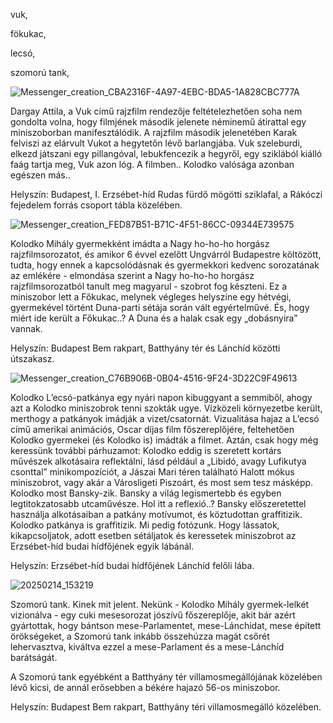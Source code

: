 vuk,

fökukac,

lecsó,

szomorú tank,






![Messenger_creation_CBA2316F-4A97-4EBC-BDA5-1A828CBC777A](https://github.com/user-attachments/assets/0c3c87ce-0cb2-40ac-8eb8-ce45851c85f0)

Dargay Attila, a Vuk című rajzfilm rendezője feltételezhetően soha nem gondolta volna, hogy filmjének második jelenete néminemű átirattal egy miniszoborban manifesztálódik. A rajzfilm második jelenetében Karak felviszi az elárvult Vukot a hegytetőn lévő barlangjába. Vuk szeleburdi, elkezd játszani egy pillangóval, lebukfencezik a hegyről, egy sziklából kiálló faág tartja meg, Vuk azon lóg. A filmben.. Kolodko valósága azonban egészen más..

Helyszín: Budapest, I. Erzsébet-híd Rudas fürdő mögötti sziklafal, a Rákóczi fejedelem forrás csoport tábla közelében.



![Messenger_creation_FED87B51-B71C-4F51-86CC-09344E739575](https://github.com/user-attachments/assets/a3429942-8122-4eaf-a38e-acc67b31081f)


Kolodko Mihály gyermekként imádta a Nagy ho-ho-ho horgász rajzfilmsorozatot, és amikor 6 évvel ezelőtt Ungvárról Budapestre költözött, tudta, hogy ennek a kapcsolódásnak és gyermekkori kedvenc sorozatának az emlékére - elmondása szerint a Nagy ho-ho-ho horgász rajzfilmsorozatból tanult meg magyarul - szobrot fog készteni. Ez a miniszobor lett a Főkukac, melynek végleges helyszíne egy hétvégi, gyermekével történt Duna-parti sétája során vált egyértelművé. És, hogy miért ide került a Főkukac..? A Duna és a halak csak egy „dobásnyira” vannak.

Helyszín: Budapest Bem rakpart, Batthyány tér és Lánchíd közötti útszakasz.



![Messenger_creation_C76B906B-0B04-4516-9F24-3D22C9F49613](https://github.com/user-attachments/assets/16180f61-5488-489e-bf56-a49af0fcf9ad)



Kolodko L’ecsó-patkánya egy nyári napon kibuggyant a semmiből, ahogy azt a Kolodko miniszobrok tenni szokták ugye. Vízközeli környezetbe került, merthogy a patkányok imádják a vizet/csatornát. Vizualitása hajaz a L’ecsó című amerikai animációs, Oscar díjas film főszereplőjére, feltehetően Kolodko gyermekei (és Kolodko is) imádták a filmet. Aztán, csak hogy még keressünk további párhuzamot: Kolodko eddig is szeretett kortárs művészek alkotásaira reflektálni, lásd például a „Libidó, avagy Lufikutya csonttal” minikompozíciót, a Jászai Mari téren található Halott mókus miniszobrot, vagy akár a Városligeti Piszoárt, és most sem tesz másképp. Kolodko most Bansky-zik. Bansky a világ legismertebb és egyben legtitokzatosabb utcaművésze. Hol itt a reflexió..? Bansky előszeretettel használja alkotásaiban a patkány motívumot, és köztudottan graffitizik. Kolodko patkánya is graffitizik. Mi pedig fotózunk. Hogy lássatok, kikapcsoljatok, adott esetben sétáljatok és keressetek miniszobrot az Erzsébet-híd budai hídfőjének egyik lábánál.

Helyszín: Erzsébet-híd budai hídfőjének Lánchíd felőli lába.




![20250214_153219](https://github.com/user-attachments/assets/31a16e6a-a205-4307-9c97-2de469d3c8fe)


Szomorú tank. Kinek mit jelent. Nekünk - Kolodko Mihály gyermek-lelkét vizionálva - egy cuki mesesorozat jószívű főszereplője, akit bár azért gyártottak, hogy bántson mese-Parlamentet, mese-Lánchidat, mese épített örökségeket, a Szomorú tank inkább összehúzza magát csőrét lehervasztva, kiváltva ezzel a mese-Parlament és a mese-Lánchíd barátságát.

A Szomorú tank egyébként a Batthyány tér villamosmegállójának közelében lévő kicsi, de annál erősebben a békére hajazó 56-os miniszobor.

Helyszín: Budapest Bem rakpart, Batthyány téri villamosmegálló közelében.
